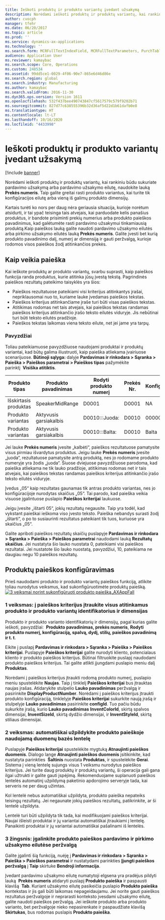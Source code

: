 ```yaml
---
title: Ieškoti produktų ir produkto variantų įvedant užsakymą
description: Norėdami ieškoti produktų ir produktų variantų, kai rankiniu būdu sukuriate pardavimo užsakymą arba pardavimo užsakymo eilutę, naudokite lauką **Prekės numeris**. Taip galite greitai rasti produkto variantus, kai turite tik konfigūracijos eilutę arba vieną iš galimų produkto dimensijų.
author: cvocph
manager: tfehr
ms.date: 06/20/2017
ms.topic: article
ms.prod: ''
ms.service: dynamics-ax-applications
ms.technology: ''
ms.search.form: MCRFullTextIndexField, MCRFullTextParameters, PurchTable, PurchTablePart, SalesTable
audience: Application User
ms.reviewer: kamaybac
ms.search.scope: Core, Operations
ms.custom: 248534
ms.assetid: 99dd5ce1-0029-4f06-90e7-865e6d46d86e
ms.search.region: global
ms.search.industry: Manufacturing
ms.author: kamaybac
ms.search.validFrom: 2016-11-30
ms.dyn365.ops.version: Version 1611
ms.openlocfilehash: 532f437bee490743847cf5617579c579f9202b71
ms.sourcegitcommit: 827d77c638555396b32d36af5d22d1b61dafb0e8
ms.translationtype: HT
ms.contentlocale: lt-LT
ms.lasthandoff: 10/16/2020
ms.locfileid: "4433998"
---
```

# <a name="search-for-products-and-product-variants-during-order-entry"></a>Ieškoti produktų ir produkto variantų įvedant užsakymą

[!include [banner](../includes/banner.md)]

Norėdami ieškoti produktų ir produktų variantų, kai rankiniu būdu sukuriate pardavimo užsakymą arba pardavimo užsakymo eilutę, naudokite lauką **Prekės numeris**.  Taip galite greitai rasti produkto variantus, kai turite tik konfigūracijos eilutę arba vieną iš galimų produkto dimensijų.

Kartais turėti ko nors per daug nėra geriausia situacija, kurioje norėtum atsidurti, ir tai ypač teisinga tais atvejais, kai parduodate kelis panašius produktus, ir bandote prisiminti prekių numerius arba produkto paieškos pavadinimus, kad galėtumėte rasti pardavimo užsakymui tinkamiausią produktą.Kaip paieškos lauką galite naudoti pardavimo užsakymo eilutės arba pirkimo užsakymo eilutės lauką **Prekės numeris**. Galite įvesti bet kurią produkto pavadinimo dalį, numerį ar dimensiją ir gauti peržvalgą, kurioje rodomos visos paieškos žodį atitinkančios prekės.

## <a name="how-searchworks"></a>Kaip veikia paieška
Kai ieškote produktų ar produkto variantų, svarbu suprasti, kaip paieškos funkcija randa produktus, kurie atitinka jūsų įvestą tekstą. Pagrindinės paieškos rezultatų pateikimo taisyklės yra šios:

-   Paieškos rezultatuose pateikiami visi kriterijus atitinkantys įrašai, nepriklausomai nuo to, kuriame lauke įvedamas paieškos tekstas.
-   Paieškos kriterijus atitinkančiame įraše turi būti visas paieškos tekstas.
-   Atitikimas rodomas net tais atvejais, kai paieškos tekstas randamas paieškos kriterijus atitinkančio įrašo teksto eilutės viduryje. Jis nebūtinai turi būti teksto eilutės pradžioje.
-   Paieškos tekstas laikomas viena teksto eilute, net jei jame yra tarpų.

### <a name="examples"></a>Pavyzdžiai

Toliau pateikiamuose pavyzdžiuose naudojami produktai ir produktų variantai, kad būtų galima iliustruoti, kaip paieška atliekama įvairiuose scenarijuose. **Būtinoji sąlyga:** dalyje **Pardavimas ir rinkodara &gt; Sąranka &gt; Paieška &gt; Paieškos parametrai &gt; Paieškos tipas** pažymėkite parinktį  **Visiška atitiktis**.

| Produkto tipas     | Produkto pavadinimas    | Rodyti produkto numerį | Prekės Nr. | Konfigūravimas |
|------------------|-----------------|------------------------|-------------|---------------|
| Išskirtasis produktas | SpeakerMidRange | D0001                  | D0001       | NA            |
| Produkto variantas  | Aktyvusis garsiakalbis  | D0010:::Juoda:         | D0010       | 000005        |
| Produkto variantas  | Aktyvusis garsiakalbis  | D0010:::Balta:         | D0010       | Balta         |

Jei lauke **Prekės numeris** įvesite „kalbėti“, paieškos rezultatuose pamatysite visus pirmiau išvardytus produktus. Jeigu lauke **Prekės numeris** įvesite „juoda“, rezultatuose pamatysite antrą produktą, nes jo rodomame produkto numeryje yra žodis „juoda“. Šiuose dviejuose pavyzdžiuose parodoma, kad paieška atliekama ne tik lauko pradžioje, atitikimas rodomas net ir tais atvejais, kai paieškos tekstas randamas paieškos kriterijus atitinkančio įrašo teksto eilutės viduryje.  

Įvedus „05“ kaip rezultatas gaunamas tik antras produkto variantas, nes jo konfigūracijoje nurodytas skaičius „05“. Tai parodo, kad paieška veikia visuose įgalintuose puslapio **Paieškos kriterijai** laukuose.  

Jeigu įvesite „ištarti 05“, jokių rezultatų negausite. Taip yra todėl, kad vykstant paieškai ieškoma viso įvesto teksto. Paieška nebandys surasti žodį „ištarti“, o po to susiaurinti rezultatus pateikiant tik tuos, kuriuose yra skaičius „05“.  

Galite apriboti paieškos rezultatų skaičių puslapyje **Pardavimas ir rinkodara &gt; Sąranka &gt; Paieška &gt; Paieškos parametrai** naudodami lauką **Rezultatų skaičius**. Jei nustatyta šio lauko nuostata 0, pateikiami visi paieškos rezultatai. Jei nustatote šio lauko nuostatą, pavyzdžiui, 10, pateikiama ne daugiau negu 10 paieškos rezultatų.

## <a name="configure-the-productsearch"></a>Produktų paieškos konfigūravimas
Prieš naudodami produkto ir produkto variantų paieškos funkciją, atlikite toliau nurodytus veiksmus, kad sukonfigūruotimėte produktų paiešką. [![3 veiksmai norint sukonfigūruoti produkto paiešką\_AXAppFall](./media/3-steps-to-configure-product-search_axappfall.png)](./media/3-steps-to-configure-product-search_axappfall.png)

### <a name="step-1include-all-the-relevant-product-and-product-variant-identifiers-and-dimensions-in-the-search-criteria"></a>1 veiksmas: į paieškos kriterijus įtraukite visus atitinkamus produkto ir produkto variantų identifikatorius ir dimensijas

Produkto ir produkto varianto identifikatorių ir dimensijų, pagal kurias galite ieškoti, pavyzdžiai:  **Produkto pavadinimas, prekės numeris**, **Rodyti produkto numerį, konfigūraciją, spalvą, dydį, stilių, paieškos pavadinimą ir t. t**.  

Eikite į puslapį **Pardavimas ir rinkodara &gt; Sąranka &gt; Paieška &gt; Paieškos kriterijai**. Puslapyje **Paieškos kriterijai** galite nurodyti kliento, potencialaus kliento ir produkto paieškos kriterijus. Būtinai filtruokite puslapį naudodami produkto paieškos kriterijus. Tai galite atlikti įjungdami puslapio meniu dalį **Produktas**.  

Norėdami į paieškos kriterijus įtraukti rodomą produkto numerį, puslapio meniu spustelėkite **Naujas**. Taip į tinklelį **Paieškos kriterijai** bus įtrauktas naujas įrašas. Atidarykite stulpelio **Lauko pavadinimas** peržvalgą ir pasirinkite **DisplayProductNumber**. Norėdami į paieškos kriterijus įtraukti produkto konfigūraciją, tinklelyje **Paieškos kriterijai** sukurkite naują įrašą ir stulpelyje **Lauko pavadinimas** pasirinkite **configId**. Tuo pačiu būdu sukurkite įrašą, kurio **Lauko pavadinimas** **InventColorId**, skirtą spalvos dimensijai, **InventSizeId**, skirtą dydžio dimensijai, ir **InventStyleId**, skirtą stiliaus dimensijai.

### <a name="step-2-populate-the-database-table-that-is-used-for-product-search"></a>2 veiksmas: automatiškai užpildykite produkto paieškoje naudojamą duomenų bazės lentelę

Puslapyje **Paieškos kriterijai** spustelėkite mygtuką **Atnaujinti paieškos duomenis**. Dialogo lange **Atnaujinti paieškos duomenis** įsitikinkite, kad nustatyta parinkties  **Šaltinis** nuostata **Produktas**, ir spustelėkite **Gerai**. Sistema į vieną lentelę sujungs visus 1 veiksmu nurodytus paieškos kriterijus. Jei turite daug produktų ir produktų variantų, ši operacija gali gana ilgai užtrukti ir galite gauti įspėjimą. Rekomenduojame suplanuoti paieškos lentelės automatinį užpildymą paketinio apdorojimo serveryje tada, kai serveris ne per daug užimtas.  

Kol lentelė nebus automatiškai užpildyta, produkto paieška nepateiks teisingų rezultatų. Jei negaunate jokių paieškos rezultatų, patikrinkite, ar ši lentelė užpildyta.  

Lentelė turi būti užpildyta tik tada, kai modifikuojami paieškos kriterijai. Naujai išleisti produktai ir jų variantai automatiškai įtraukiami į lentelę. Panaikinti produktai ir jų variantai automatiškai pašalinami iš lentelės.

### <a name="step-3-enable-the-lookup-for-product-search-on-sales-and-purchase-order-lines"></a>3 žingsnis: įgalinkite produkto paieškos pardavimo ir pirkimo užsakymo eilutėse peržvalgą

Galite įgalinti šią funkciją, nuėję į **Pardavimas ir rinkodara &gt; Sąranka &gt; Paieška &gt; Paieškos parametrai** ir nustatydami parinkties **Įjungti paieškos peržvalgą** į **Taip** skirtuke **Bendroji informacija**.  

Įvedant pardavimo užsakymo eilutę numatytoji elgsena yra pradėjus pildyti lauką  **Prekės numeris** atidaryti puslapį **Produkto paieška** ir paspausti klavišą  **Tab**. Kuriant užsakymo eilutę pasikeičia puslapio **Produkto paieška** kontekstas ir jis gali būti laikomas nepageidaujamu. Jei norite gauti paieškos rezultatus peržvalgoje ir neprarasti konteksto įvesdami užsakymo eilutę, galite naudoti paieškos peržvalgą. Jei ieškote produkto arba produkto varianto, bet peržvalgoje nieko nepasirenkate ir paspaudžiate klavišą **Skirtukas**, bus rodomas puslapis **Produkto paieška**.



